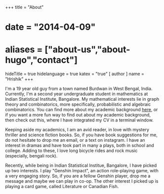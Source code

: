 +++
title = "About"
# date = "2014-04-09"
# aliases = ["about-us","about-hugo","contact"]
hideTitle = true
hidelanguage = true
katex = "true"
[ author ]
  name = "Hrishik"
+++

I'm a 19 year old guy from a town named Burdwan in West Bengal, India. Currently, I'm a second year undergraduate student in mathematics at Indian Statistical Institute, Bangalore. My mathematical interests lie in graph theory and combinatorics, more specifically, probabilistic and algebraic combinatorics. You can find more about my academic background [here](/cv/), or if you want a more fun way to find out about my academic background, then check out this, where I have integrated my CV in a terminal window. 

Keeping aside my academics, I am an avid reader, in love with mystery thriller and science fiction books. So, if you have book suggestions for me, do not hesitate to drop me an email, or a text on instagram. I have an interest in dramas and have took part in many a plays, both in school and college. Adding to these, I love long bicycle rides and rock music (especially, bengali rock).

Recently, while being in Indian Statistical Institue, Bangalore, I have picked up two interests. I play "Genshin Impact", an action role-playing game, with a very engaging story. So, if you are a fellow Genshin player, drop me a message and maybe we can play in co-op. The other interest I picked up is playing a card game, called Literature or Canadian Fish.  
